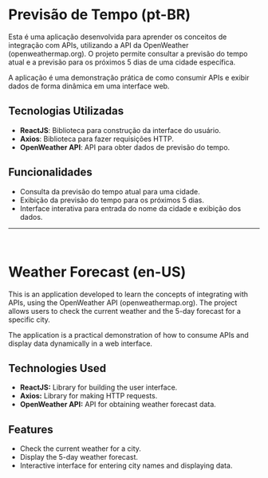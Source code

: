 # Previsão de Tempo (pt-BR)
Esta é uma aplicação desenvolvida para aprender os conceitos de integração com APIs, utilizando a API da OpenWeather (openweathermap.org). O projeto permite consultar a previsão do tempo atual e a previsão para os próximos 5 dias de uma cidade específica. 

A aplicação é uma demonstração prática de como consumir APIs e exibir dados de forma dinâmica em uma interface web.

## Tecnologias Utilizadas
- **ReactJS**: Biblioteca para construção da interface do usuário.
- **Axios**: Biblioteca para fazer requisições HTTP.
- **OpenWeather API**: API para obter dados de previsão do tempo.

## Funcionalidades
- Consulta da previsão do tempo atual para uma cidade.
- Exibição da previsão do tempo para os próximos 5 dias.
- Interface interativa para entrada do nome da cidade e exibição dos dados.

<hr />
<br />

# Weather Forecast (en-US)

This is an application developed to learn the concepts of integrating with APIs, using the OpenWeather API (openweathermap.org). The project allows users to check the current weather and the 5-day forecast for a specific city.

The application is a practical demonstration of how to consume APIs and display data dynamically in a web interface.

## Technologies Used

- **ReactJS:** Library for building the user interface.
- **Axios:** Library for making HTTP requests.
- **OpenWeather API:** API for obtaining weather forecast data.

## Features

- Check the current weather for a city.
- Display the 5-day weather forecast.
- Interactive interface for entering city names and displaying data.
